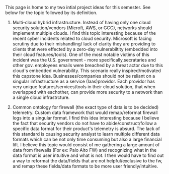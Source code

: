 This page is home to my two intial project ideas for this semester. See below for the topic followed by its definition. 

1. Multi-cloud hybrid infrastructure. Instead of having only one cloud security solution/vendors (Microft, AWS, or GCC), networks should implement multiple clouds. I find this topic interesting because of the recent cyber incidents related to cloud security. Microsoft is facing scrutiny due to their mishandling/ lack of clarity they are providing to  clients that were effected by a zero-day vulnerabiltity (embedded into their cloud features/tools). One of the most notable victims of this incident was the U.S. government - more specifically,secrataries and other gov. employees emails were breached by a threat actor due to this cloud's embedded vulnerability. This scenario really inspired/motivated this capstone idea. Businesses/companies should not be reliant on a singular infrastructure as a service (Iaas)providor. Each providor has very unique features/services/tools in their cloud solution, that when overlapped with eachother, can provide more security to a network than a single cloud infrastrcture. 

2. Common ontology for firewall (the exact type of data is to be decided) telemetry. Custom data framework that would remap/reformat firewall logs into a singular format. I find this idea interesting because I believe the fact that security vendors do not have to abide/construct/follow a specific data format for their product's telemetry is absurd. The lack of this standard is causing security analyst to learn multiple different data formats which can be not only time consuming but also a large financial lift. I believe this topic would consist of me gathering a large amount of data from firewalls (For ex: Palo Alto FW) and recognizing what in the data format is user intuitive and what is not. I then would have to find out a way to reformat the data/fields that are not helpful/exclusive to the fw, and remap these fields/data formats to be more user friendly/intuitive. 